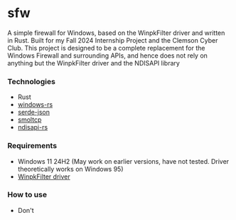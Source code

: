 # sfw

A simple firewall for Windows, based on the WinpkFilter driver and written in Rust. Built for my Fall 2024 Internship Project and the Clemson Cyber Club. This project is designed to be a complete replacement for the Windows Firewall and surrounding APIs, and hence does not rely on anything but the WinpkFilter driver and the NDISAPI library

### Technologies
- Rust
- [windows-rs](https://github.com/microsoft/windows-rs)
- [serde-json](https://github.com/serde-rs/json)
- [smoltcp](https://github.com/smoltcp-rs/smoltcp)
- [ndisapi-rs](https://github.com/wiresock/ndisapi-rs)

### Requirements
- Windows 11 24H2 (May work on earlier versions, have not tested. Driver theoretically works on Windows 95)
- [WinpkFilter driver](https://www.ntkernel.com/windows-packet-filter/)

### How to use
- Don't